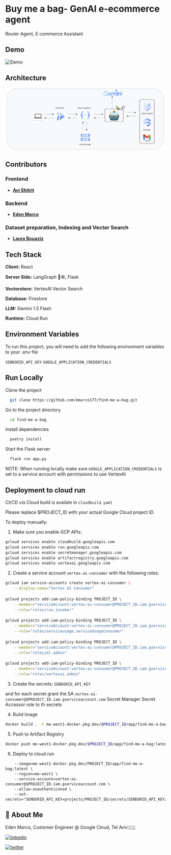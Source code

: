 
# Buy me a bag- GenAI e-ecommerce agent

Router Agent, E-commerce Assistant


## Demo

![Demo](https://github.com/g-emarco/find-me-a-bag/blob/main/static/demo.gif)

## Architecture 

![Alt Text](https://github.com/g-emarco/find-me-a-bag/blob/main/static/architecture.jpg)

## Contributors

### Frontend
- [**Avi Shitrit**](https://www.linkedin.com/in/avi-shitrit-a2895218/)
### Backend
- [**Eden Marco**](https://www.linkedin.com/in/eden-marco/)
### Dataset preparation, Indexing and Vector Search
- [**Laura Bouaziz**](https://www.linkedin.com/in/laurabouaziz/)

## Tech Stack

**Client:** React

**Server Side:** LangGraph 🦜🕸️, Flask

**Vectorstore:** VertexAI  Vector Search

**Database:** Firestore

**LLM:** Gemini 1.5 Flash

**Runtime:** Cloud Run  

## Environment Variables

To run this project, you will need to add the following environment variables to your .env file



`SENDGRID_API_KEY`
`GOOGLE_APPLICATION_CREDENTIALS`


## Run Locally


Clone the project

```bash
  git clone https://github.com/emarco177/find-me-a-bag.git
```

Go to the project directory

```bash
  cd find-me-a-bag
```

Install dependencies

```bash
  poetry install
```

Start the Flask server

```bash
  flask run app.py
```

NOTE: When running locally make sure `GOOGLE_APPLICATION_CREDENTIALS` is set to a service account with permissions to use VertexAI


## Deployment to cloud run

CI/CD via Cloud build is availale in ```cloudbuild.yaml```

Please replace $PROJECT_ID with your actual Google Cloud project ID.

To deploy manually:

1. Make sure you enable GCP APIs:

```bash
gcloud services enable cloudbuild.googleapis.com
gcloud services enable run.googleapis.com
gcloud services enable secretmanager.googleapis.com
gcloud services enable artifactregistry.googleapis.com
gcloud services enable vertexai.googleapis.com

```

2. Create a service account `vertex-ai-consumer` with the following roles:




```bash
gcloud iam service-accounts create vertex-ai-consumer \
    --display-name="Vertex AI Consumer"

gcloud projects add-iam-policy-binding PROJECT_ID \
    --member="serviceAccount:vertex-ai-consumer@PROJECT_ID.iam.gserviceaccount.com" \
    --role="roles/run.invoker"

gcloud projects add-iam-policy-binding PROJECT_ID \
    --member="serviceAccount:vertex-ai-consumer@PROJECT_ID.iam.gserviceaccount.com" \
    --role="roles/serviceusage.serviceUsageConsumer"

gcloud projects add-iam-policy-binding PROJECT_ID \
    --member="serviceAccount:vertex-ai-consumer@PROJECT_ID.iam.gserviceaccount.com" \
    --role="roles/ml.admin"

gcloud projects add-iam-policy-binding PROJECT_ID \
    --member="serviceAccount:vertex-ai-consumer@PROJECT_ID.iam.gserviceaccount.com" \
    --role="roles/vertexai.admin"

```

3. Create the secrets:
`SENDGRID_API_KEY`

and for each secret grant the SA `vertex-ai-consumer@$PROJECT_ID.iam.gserviceaccount.com` Secret Manager Secret Accessor
role to th secrets

4. Build Image
```bash
docker build . -t me-west1-docker.pkg.dev/$PROJECT_ID/app/find-me-a-bag:latest
```

5. Push to Artifact Registry
```bash
docker push me-west1-docker.pkg.dev/$PROJECT_ID/app/find-me-a-bag:latest
```

6. Deploy to cloud run
```gcloud run deploy $PROJECT_ID \
    --image=me-west1-docker.pkg.dev/PROJECT_ID/app/find-me-a-bag:latest \
    --region=me-west1 \
    --service-account=vertex-ai-consumer@$PROJECT_ID.iam.gserviceaccount.com \
    --allow-unauthenticated \
    --set-secrets="SENDGRID_API_KEY=projects/PROJECT_ID/secrets/SENDGRID_API_KEY/versions/latest"
```



## 🚀 About Me
Eden Marco, Customer Engineer @ Google Cloud, Tel Aviv🇮🇱

[![linkedin](https://img.shields.io/badge/linkedin-0A66C2?style=for-the-badge&logo=linkedin&logoColor=white)](https://www.linkedin.com/in/eden-marco/) 

[![twitter](https://img.shields.io/badge/twitter-1DA1F2?style=for-the-badge&logo=twitter&logoColor=white)](https://twitter.com/EdenEmarco177)

